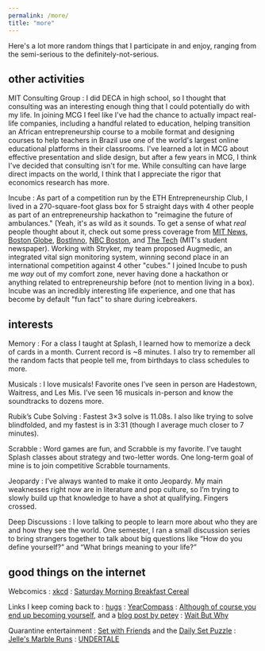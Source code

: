 ```yaml
---
permalink: /more/
title: "more"
---
```


Here's a lot more random things that I participate in and enjoy, ranging from the semi-serious to the definitely-not-serious.


## other activities

MIT Consulting Group
: I did DECA in high school, so I thought that consulting was an interesting enough thing that I could potentially do with my life. In joining MCG I feel like I've had the chance to actually impact real-life companies, including a handful related to education, helping transition an African entrepreneurship course to a mobile format and designing courses to help teachers in Brazil use one of the world's largest online educational platforms in their classrooms. I've learned a lot in MCG about effective presentation and slide design, but after a few years in MCG, I think I've decided that consulting isn't for me. While consulting can have large direct impacts on the world, I think that I appreciate the rigor that economics research has more. 

Incube
: As part of a competition run by the ETH Entrepreneurship Club, I lived in a 270-square-foot glass box for 5 straight days with 4 other people as part of an entrepreneurship hackathon to "reimagine the future of ambulances." (Yeah, it's as wild as it sounds. To get a sense of what *real* people thought about it, check out some press coverage from [MIT News](http://news.mit.edu/2018/mit-student-entrepreneurs-think-inside-box-incube-1005), [Boston Globe](http://epaper.bostonglobe.com/infinity/article_popover_share.aspx?guid=b0189b60-e457-4a2f-8f1c-a223b14b1832), [BostInno](https://www.americaninno.com/boston/think-inside-a-box-mit-students-reimagine-the-ambulance-of-the-future/), [NBC Boston](https://www.nbcboston.com/news/local/why-mit-students-are-living-in-a-box-this-weekend/116370/), and [The Tech](https://thetech.com/2018/09/27/incube-competition-photos) (MIT's student newspaper). Working with Stryker, my team proposed Augmedic, an integrated vital sign monitoring system, winning second place in an international competition against 4 other "cubes." I joined Incube to push me *way* out of my comfort zone, never having done a hackathon or anything related to entrepreneurship before (not to mention living in a box). Incube was an incredibly interesting life experience, and one that has become by default "fun fact" to share during icebreakers.

## interests

Memory
: For a class I taught at Splash, I learned how to memorize a deck of cards in a month. Current record is ~8 minutes. I also try to remember all the random facts that people tell me, from birthdays to class schedules to more.

Musicals
: I love musicals! Favorite ones I’ve seen in person are Hadestown, Waitress, and Les Mis. I’ve seen 16 musicals in-person and know the soundtracks to dozens more.

Rubik’s Cube Solving
: Fastest 3×3 solve is 11.08s. I also like trying to solve blindfolded, and my fastest is in 3:31 (though I average much closer to 7 minutes).

Scrabble
: Word games are fun, and Scrabble is my favorite. I’ve taught Splash classes about strategy and two-letter words. One long-term goal of mine is to join competitive Scrabble tournaments.

Jeopardy
: I’ve always wanted to make it onto Jeopardy. My main weaknesses right now are in literature and pop culture, so I’m trying to slowly build up that knowledge to have a shot at qualifying. Fingers crossed.

Deep Discussions
: I love talking to people to learn more about who they are and how they see the world. One semester, I ran a small discussion series to bring strangers together to talk about big questions like “How do you define yourself?” and “What brings meaning to your life?”

## good things on the internet
Webcomics
: [xkcd](https://xkcd.com/)
: [Saturday Morning Breakfast Cereal](https://www.smbc-comics.com/)

Links I keep coming back to
: [hugs](http://web.mit.edu/cor/www/hugs/)
: [YearCompass](https://www.yearcompass.com)
: [Although of course you end up becoming yourself](https://www.goodreads.com/work/quotes/7144014-although-of-course-you-end-up-becoming-yourself-a-road-trip-with-david), and a [blog post by petey](https://mitadmissions.org/blogs/entry/choosing-to-become-yourself/)
: [Wait But Why](https://waitbutwhy.com/)

Quarantine entertainment
: [Set with Friends](https://setwithfriends.com/) and the [Daily Set Puzzle](https://www.setgame.com/set/puzzle)
: [Jelle's Marble Runs](https://www.youtube.com/channel/UCYJdpnjuSWVOLgGT9fIzL0g)
: [UNDERTALE](https://undertale.com/)